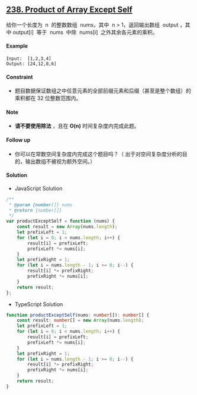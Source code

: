## [238. Product of Array Except Self](https://leetcode.com/problems/product-of-array-except-self/)

给你一个长度为  n  的整数数组  nums，其中  n > 1，返回输出数组  output ，其中 output[i]  等于  nums  中除  nums[i]  之外其余各元素的乘积。

#### Example

```text
Input:  [1,2,3,4]
Output: [24,12,8,6]
```

#### Constraint

-   题目数据保证数组之中任意元素的全部前缀元素和后缀（甚至是整个数组）的乘积都在 32 位整数范围内。

#### Note

-   **请不要使用除法** ，且在 **O(n)** 时间复杂度内完成此题。

#### Follow up

-   你可以在常数空间复杂度内完成这个题目吗？（ 出于对空间复杂度分析的目的，输出数组不被视为额外空间。）

#### Solution

-   JavaScript Solution

```javascript
/**
 * @param {number[]} nums
 * @return {number[]}
 */
var productExceptSelf = function (nums) {
    const result = new Array(nums.length);
    let prefixLeft = 1;
    for (let i = 0; i < nums.length; i++) {
        result[i] = prefixLeft;
        prefixLeft *= nums[i];
    }
    let prefixRight = 1;
    for (let i = nums.length - 1; i >= 0; i--) {
        result[i] *= prefixRight;
        prefixRight *= nums[i];
    }
    return result;
};
```

-   TypeScript Solution

```typescript
function productExceptSelf(nums: number[]): number[] {
    const result: number[] = new Array(nums.length);
    let prefixLeft = 1;
    for (let i = 0; i < nums.length; i++) {
        result[i] = prefixLeft;
        prefixLeft *= nums[i];
    }
    let prefixRight = 1;
    for (let i = nums.length - 1; i >= 0; i--) {
        result[i] *= prefixRight;
        prefixRight *= nums[i];
    }
    return result;
}
```
